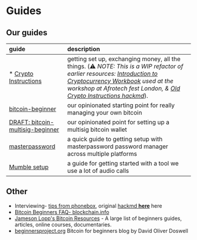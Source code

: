 # Guides

## Our guides

guide | description
:---|:---
* [Crypto Instructions](./guides/cryptoguide.md) | getting set up, exchanging money, all the things. (:warning: _NOTE: This is a WIP refactor of earlier resources: [Introduction to Cryptocurrency Workbook](https://docs.google.com/document/d/11fJfWa5a6FX8h-2zGI5ZZFm7bNKGN6L1wWhnfrUOMQg/edit#heading=h.q9r9wfywrj12) used at the workshop at Afrotech fest London, & [Old Crypto Instructions hackmd](https://hackmd.io/s/ryu1mKfXf)_).
[bitcoin-beginner](./guides/bitcoin-beginner.md) | our opinionated starting point for really managing your own bitcoin
[DRAFT: bitcoin-multisig-beginner](./guides/bitcoin-multisig-beginner.md) | our opinionated point for setting up a multisig bitcoin wallet
[masterpassword](./guides/masterpassword.md) | a quick guide to getting setup with masterpassword password manager across multiple platforms
[Mumble setup](https://hackmd.io/MwMw7CBMCG3AtAUxAEwBzwCxoKwCN49pEUkA2TSHFaMMFMgTiA==#) | a guide for getting started with a tool we use a lot of audio calls

## Other

* Interviewing- [tips from phonebox](./guides/interviews_primer_phonebox.md), original [hackmd **here**](https://hackmd.io/AwEwxgRgLAHMCGBaA7AZimRUCsBGKiM8EuiwYUApqiDMlAEwBmuQA===?edit#) here
* [Bitcoin Beginners FAQ- blockchain.info](https://blockchain.info/wallet/bitcoin-faq)
* [Jameson Lopp's Bitcoin Resources](http://lopp.net/bitcoin.html) - A large list of beginners guides, articles, online courses, documentaries. 
* [beginnersproject.org](https://beginnersproject.org/) Bitcoin for beginners blog by David Oliver Doswell

